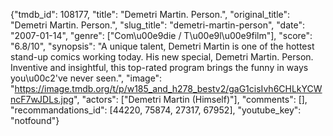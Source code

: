 {"tmdb_id": 108177, "title": "Demetri Martin. Person.", "original_title": "Demetri Martin. Person.", "slug_title": "demetri-martin-person", "date": "2007-01-14", "genre": ["Com\u00e9die / T\u00e9l\u00e9film"], "score": "6.8/10", "synopsis": "A unique talent, Demetri Martin is one of the hottest stand-up comics working today. His new special, Demetri Martin. Person. Inventive and insightful, this top-rated program brings the funny in ways you\u00c2've never seen.", "image": "https://image.tmdb.org/t/p/w185_and_h278_bestv2/gaG1cisIvh6CHLkYCWncF7wJDLs.jpg", "actors": ["Demetri Martin (Himself)"], "comments": [], "recommandations_id": [44220, 75874, 27317, 67952], "youtube_key": "notfound"}